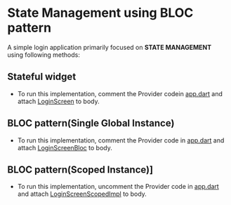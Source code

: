 # State Management using BLOC pattern

A simple login application primarily focused on **STATE MANAGEMENT** using following methods:

## Stateful widget
  - To run this implementation, comment the Provider codein [app.dart](https://github.com/chauhan-abhi/flutter_starter_experiments/blob/master/login_stateful/lib/src/app.dart) and attach [LoginScreen](https://github.com/chauhan-abhi/flutter_starter_experiments/blob/master/login_stateful/lib/src/screens/login_screen.dart) to body.
  
  
## BLOC pattern(Single Global Instance) 
  - To run this implementation, comment the Provider code in [app.dart](https://github.com/chauhan-abhi/flutter_starter_experiments/blob/master/login_stateful/lib/src/app.dart) and attach [LoginScreenBloc](https://github.com/chauhan-abhi/flutter_starter_experiments/blob/master/login_stateful/lib/src/screens/login_screen_bloc.dart) to body.
  
  
## BLOC pattern(Scoped Instance)]
- To run this implementation, uncomment the Provider code in [app.dart](https://github.com/chauhan-abhi/flutter_starter_experiments/blob/master/login_stateful/lib/src/app.dart) and attach [LoginScreenScopedImpl](https://github.com/chauhan-abhi/flutter_starter_experiments/blob/master/login_stateful/lib/src/screens/login_screen_scopedImpl.dart) to body.
